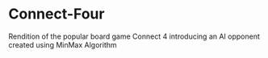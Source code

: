 # Connect-Four
Rendition of the popular board game Connect 4 introducing an AI opponent created using MinMax Algorithm

